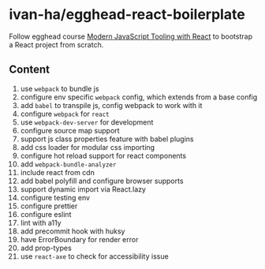 # ivan-ha/egghead-react-boilerplate

Follow egghead course [Modern JavaScript Tooling with React](https://egghead.io/courses/modern-javascript-tooling-with-react) to bootstrap a React project from scratch.

## Content

1. use `webpack` to bundle js
2. configure env specific `webpack` config, which extends from a base config
3. add `babel` to transpile js, config webpack to work with it
4. configure `webpack` for `react`
5. use `webpack-dev-server` for development
6. configure source map support
7. support js class properties feature with babel plugins
8. add css loader for modular css importing
9. configure hot reload support for react components
10. add `webpack-bundle-analyzer`
11. include react from cdn
12. add babel polyfill and configure browser supports
13. support dynamic import via React.lazy
14. configure testing env
15. configure prettier
16. configure eslint
17. lint with a11y
18. add precommit hook with huksy
19. have ErrorBoundary for render error
20. add prop-types
21. use `react-axe` to check for accessibility issue
